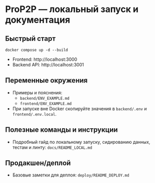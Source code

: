 # ProP2P — локальный запуск и документация

## Быстрый старт
```
docker compose up -d --build
```
- Frontend: http://localhost:3000
- Backend API: http://localhost:3001

## Переменные окружения
- Примеры и пояснения:
  - `backend/ENV_EXAMPLE.md`
  - `frontend/ENV_EXAMPLE.md`
- При запуске вне Docker скопируйте значения в `backend/.env` и `frontend/.env.local`.

## Полезные команды и инструкции
- Подробный гайд по локальному запуску, сидированию данных, тестам и линту: `docs/README_LOCAL.md`

## Продакшен/деплой
- Базовые заметки для деплоя: `deploy/README_DEPLOY.md` 
